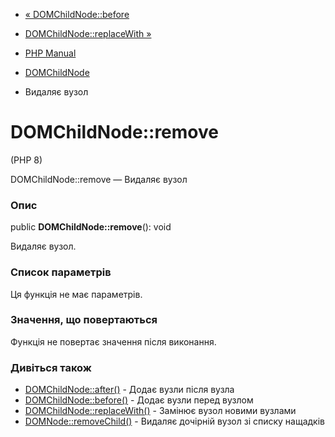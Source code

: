 - [« DOMChildNode::before](domchildnode.before.md)
- [DOMChildNode::replaceWith »](domchildnode.replacewith.md)

- [PHP Manual](index.md)
- [DOMChildNode](class.domchildnode.md)
- Видаляє вузол

# DOMChildNode::remove

(PHP 8)

DOMChildNode::remove — Видаляє вузол

### Опис

public **DOMChildNode::remove**(): void

Видаляє вузол.

### Список параметрів

Ця функція не має параметрів.

### Значення, що повертаються

Функція не повертає значення після виконання.

### Дивіться також

- [DOMChildNode::after()](domchildnode.after.md) - Додає вузли
після вузла
- [DOMChildNode::before()](domchildnode.before.md) - Додає вузли
перед вузлом
- [DOMChildNode::replaceWith()](domchildnode.replacewith.md) -
Замінює вузол новими вузлами
- [DOMNode::removeChild()](domnode.removechild.md) - Видаляє
дочірній вузол зі списку нащадків
